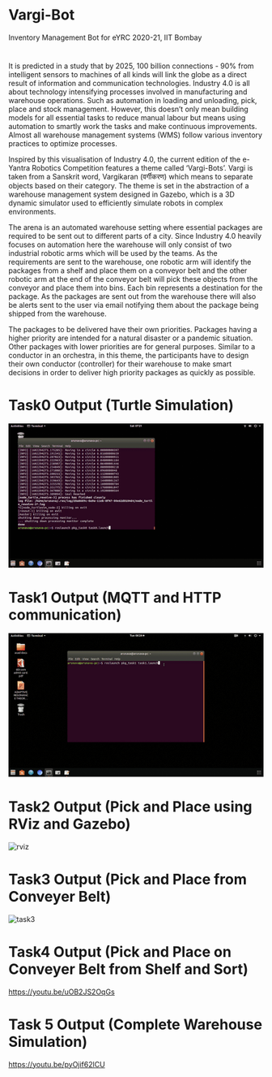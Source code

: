 # Vargi-Bot
Inventory Management Bot for eYRC 2020-21, IIT Bombay
#
It is predicted in a study that by 2025, 100 billion connections - 90% from intelligent sensors to machines of all kinds will link the globe as a direct result of information and communication technologies. Industry 4.0 is all about technology intensifying processes involved in manufacturing and warehouse operations. Such as automation in loading and unloading, pick, place and stock management. However, this doesn’t only mean building models for all essential tasks to reduce manual labour but means using automation to smartly work the tasks and make continuous improvements. Almost all warehouse management systems (WMS) follow various inventory practices to optimize processes.

Inspired by this visualisation of Industry 4.0, the current edition of the e-Yantra Robotics Competition features a theme called ‘Vargi-Bots’. Vargi is taken from a Sanskrit word, Vargikaran (वर्गीकरण) which means to separate objects based on their category. The theme is set in the abstraction of a warehouse management system designed in Gazebo, which is a 3D dynamic simulator used to efficiently simulate robots in complex environments.

The arena is an automated warehouse setting where essential packages are required to be sent out to different parts of a city. Since Industry 4.0 heavily focuses on automation here the warehouse will only consist of two industrial robotic arms which will be used by the teams. As the requirements are sent to the warehouse, one robotic arm will identify the packages from a shelf and place them on a conveyor belt and the other robotic arm at the end of the conveyor belt will pick these objects from the conveyor and place them into bins. Each bin represents a destination for the package. As the packages are sent out from the warehouse there will also be alerts sent to the user via email notifying them about the package being shipped from the warehouse.

The packages to be delivered have their own priorities. Packages having a higher priority are intended for a natural disaster or a pandemic situation. Other packages with lower priorities are for general purposes. Similar to a conductor in an orchestra, in this theme, the participants have to design their own conductor (controller) for their warehouse to make smart decisions in order to deliver high priority packages as quickly as possible.

# Task0 Output (Turtle Simulation)

![turtlesim](https://github.com/adey99/Vargi-Bot/blob/master/turtle-dist-optimised.gif)

# Task1 Output (MQTT and HTTP communication)

![turtlesim](https://github.com/adey99/Vargi-Bot/blob/master/mqtt-ros-comm.gif)

# Task2 Output (Pick and Place using RViz and Gazebo)

![rviz](https://github.com/adey99/Vargi-Bot/blob/master/pickplace_complete.gif)

# Task3 Output (Pick and Place from Conveyer Belt)

![task3](https://github.com/adey99/Vargi-Bot/blob/master/Task3-Output.gif)

# Task4 Output (Pick and Place on Conveyer Belt from Shelf and Sort)

https://youtu.be/uOB2JS2OqGs

# Task 5 Output (Complete Warehouse Simulation)

https://youtu.be/pyOjif62lCU

